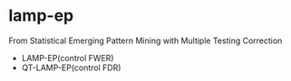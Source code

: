 # lamp-ep
From Statistical Emerging Pattern Mining with Multiple Testing Correction
- LAMP-EP(control FWER)
- QT-LAMP-EP(control FDR)